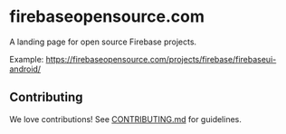 # firebaseopensource.com

A landing page for open source Firebase projects.

Example:
https://firebaseopensource.com/projects/firebase/firebaseui-android/


## Contributing

We love contributions! See [CONTRIBUTING.md](./CONTRIBUTING.md) for guidelines.